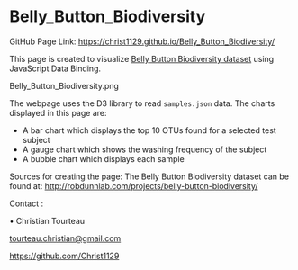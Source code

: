 # Belly_Button_Biodiversity
GitHub Page Link: https://christ1129.github.io/Belly_Button_Biodiversity/

This page is created to visualize [Belly Button Biodiversity dataset](http://robdunnlab.com/projects/belly-button-biodiversity/) using JavaScript Data Binding.

 Belly_Button_Biodiversity.png  

The webpage uses the D3 library to read `samples.json` data.
The charts displayed in this page are:
* A bar chart which displays the top 10 OTUs found for a selected test subject
* A gauge chart which shows the washing frequency of the subject
* A bubble chart which displays each sample

Sources for creating the page:
The Belly Button Biodiversity dataset can be found at: http://robdunnlab.com/projects/belly-button-biodiversity/

Contact : 

•	Christian Tourteau

tourteau.christian@gmail.com

https://github.com/Christ1129

